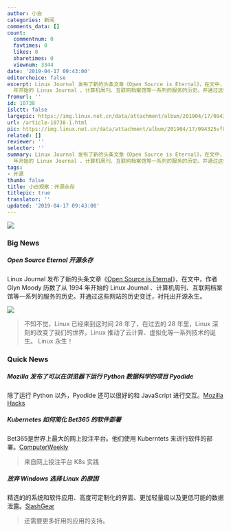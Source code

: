 ```yaml
---
author: 小白
categories: 新闻
comments_data: []
count:
  commentnum: 0
  favtimes: 0
  likes: 0
  sharetimes: 0
  viewnum: 3344
date: '2019-04-17 09:43:00'
editorchoice: false
excerpt: Linux Journal 发布了新的头条文章《Open Source is Eternal》，在文中，作者 Glyn Moody 历数了从 1994
  年开始的 Linux Journal 、计算机周刊、互联网档案馆等一系列的服务的历史。并通过这些网站的历史变迁，衬托出开源永生。
fromurl: ''
id: 10738
islctt: false
largepic: https://img.linux.net.cn/data/attachment/album/201904/17/094325vf0xtopz9109n13n.jpg
url: /article-10738-1.html
pic: https://img.linux.net.cn/data/attachment/album/201904/17/094325vf0xtopz9109n13n.jpg.thumb.jpg
related: []
reviewer: ''
selector: ''
summary: Linux Journal 发布了新的头条文章《Open Source is Eternal》，在文中，作者 Glyn Moody 历数了从 1994
  年开始的 Linux Journal 、计算机周刊、互联网档案馆等一系列的服务的历史。并通过这些网站的历史变迁，衬托出开源永生。
tags:
- 开源
thumb: false
title: 小白观察：开源永存
titlepic: true
translator: ''
updated: '2019-04-17 09:43:00'
---
```


![](/data/attachment/album/201904/17/094325vf0xtopz9109n13n.jpg)


### Big News


##### Open Source Eternal 开源永存


Linux Journal 发布了新的头条文章《[Open Source is Eternal](https://www.linuxjournal.com/content/open-source-eternal)》，在文中，作者 Glyn Moody 历数了从 1994 年开始的 Linux Journal 、计算机周刊、互联网档案馆等一系列的服务的历史。并通过这些网站的历史变迁，衬托出开源永生。


![](/data/attachment/album/201904/15/110332k14jhr8741hrwx81.png)



> 
> 不知不觉，Linux 已经来到这时间 28 年了，在过去的 28 年里，Linux 深刻的改变了我们的世界，Linux 推动了云计算、虚拟化等一系列技术的诞生。 Linux 永生！
> 
> 
> 


### Quick News


##### Mozilla 发布了可以在浏览器下运行 Python 数据科学的项目 Pyodide


除了运行 Python 以外，Pyodide 还可以很好的和 JavaScript 进行交互。[Mozilla Hacks](https://hacks.mozilla.org/2019/04/pyodide-bringing-the-scientific-python-stack-to-the-browser/)


##### Kubernetes 如何简化 Bet365 的软件部署


Bet365是世界上最大的网上投注平台。他们使用 Kuberntets 来进行软件的部署。[ComputerWeekly](https://www.computerweekly.com/news/252461716/How-Kubernetes-has-simplified-bet365s-software-deployments)



> 
> 来自网上投注平台 K8s 实践
> 
> 
> 


##### 放弃 Windows 选择 Linux 的原因


精选的的系统和软件应用、高度可定制化的界面、更加轻量级以及更低可能的数据泄露。[SlashGear](https://www.slashgear.com/reasons-to-abandon-windows-for-linux-06572307/)



> 
> 还需要更多好用的应用的支持。
> 
> 
>
